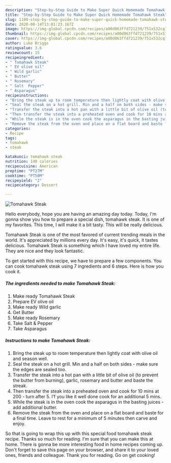 ```yaml
---
description: "Step-by-Step Guide to Make Super Quick Homemade Tomahawk Steak"
title: "Step-by-Step Guide to Make Super Quick Homemade Tomahawk Steak"
slug: 1100-step-by-step-guide-to-make-super-quick-homemade-tomahawk-steak
date: 2020-08-14T13:01:23.167Z
image: https://img-global.cpcdn.com/recipes/a00d063ffd721239/751x532cq70/tomahawk-steak-recipe-main-photo.jpg
thumbnail: https://img-global.cpcdn.com/recipes/a00d063ffd721239/751x532cq70/tomahawk-steak-recipe-main-photo.jpg
cover: https://img-global.cpcdn.com/recipes/a00d063ffd721239/751x532cq70/tomahawk-steak-recipe-main-photo.jpg
author: Luke Briggs
ratingvalue: 3.6
reviewcount: 15
recipeingredient:
- " Tomahawk Steak"
- " EV olive oil"
- " Wild garlic"
- " Butter"
- " Rosemary"
- " Salt  Pepper"
- " Asparagus"
recipeinstructions:
- "Bring the steak up to room temperature then lightly coat with olive oil and season well."
- "Seal the steak on a hot grill. Min and a half on both sides - make sure the edges are sealed too."
- "Transfer the steak into a hot pan with a little bit of olive oil (to prevent the butter from burning), garlic, rosemary and butter and baste the streak."
- "Then transfer the steak into a preheated oven and cook for 10 mins at 200 - turn after 5. I’f you like it well done cook for an additional 5 mins."
- "While the steak is in the oven cook the asparagus in the basting juices - add additional butter."
- "Remove the steak from the oven and place on a flat board and baste for a final time. Leave to rest for a minimum of 5 minutes then carve and enjoy."
categories:
- Recipe
tags:
- tomahawk
- steak

katakunci: tomahawk steak 
nutrition: 140 calories
recipecuisine: American
preptime: "PT27M"
cooktime: "PT50M"
recipeyield: "2"
recipecategory: Dessert

---
```



![Tomahawk Steak](https://img-global.cpcdn.com/recipes/a00d063ffd721239/751x532cq70/tomahawk-steak-recipe-main-photo.jpg)

Hello everybody, hope you are having an amazing day today. Today, I'm gonna show you how to prepare a special dish, tomahawk steak. It is one of my favorites. This time, I will make it a bit tasty. This will be really delicious.



Tomahawk Steak is one of the most favored of current trending meals in the world. It's appreciated by millions every day. It's easy, it's quick, it tastes delicious. Tomahawk Steak is something which I have loved my entire life. They are nice and they look fantastic.


To get started with this recipe, we have to prepare a few components. You can cook tomahawk steak using 7 ingredients and 6 steps. Here is how you cook it.

<!--inarticleads1-->

##### The ingredients needed to make Tomahawk Steak:

1. Make ready  Tomahawk Steak
1. Prepare  EV olive oil
1. Make ready  Wild garlic
1. Get  Butter
1. Make ready  Rosemary
1. Take  Salt &amp; Pepper
1. Take  Asparagus




<!--inarticleads2-->

##### Instructions to make Tomahawk Steak:

1. Bring the steak up to room temperature then lightly coat with olive oil and season well.
1. Seal the steak on a hot grill. Min and a half on both sides - make sure the edges are sealed too.
1. Transfer the steak into a hot pan with a little bit of olive oil (to prevent the butter from burning), garlic, rosemary and butter and baste the streak.
1. Then transfer the steak into a preheated oven and cook for 10 mins at 200 - turn after 5. I’f you like it well done cook for an additional 5 mins.
1. While the steak is in the oven cook the asparagus in the basting juices - add additional butter.
1. Remove the steak from the oven and place on a flat board and baste for a final time. Leave to rest for a minimum of 5 minutes then carve and enjoy.




So that is going to wrap this up with this special food tomahawk steak recipe. Thanks so much for reading. I'm sure that you can make this at home. There is gonna be more interesting food in home recipes coming up. Don't forget to save this page on your browser, and share it to your loved ones, friends and colleague. Thank you for reading. Go on get cooking!
